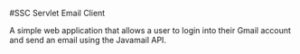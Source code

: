 #SSC Servlet Email Client

A simple web application that allows a user to login into their Gmail account and send an email using the Javamail API. 
